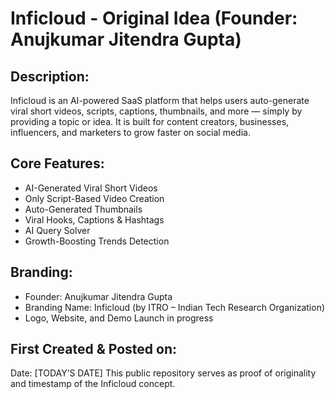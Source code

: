 # Inficloud - Original Idea (Founder: Anujkumar Jitendra Gupta)

## Description:
Inficloud is an AI-powered SaaS platform that helps users auto-generate viral short videos, scripts, captions, thumbnails, and more — simply by providing a topic or idea. It is built for content creators, businesses, influencers, and marketers to grow faster on social media.

## Core Features:
- AI-Generated Viral Short Videos
- Only Script-Based Video Creation
- Auto-Generated Thumbnails
- Viral Hooks, Captions & Hashtags
- AI Query Solver
- Growth-Boosting Trends Detection

## Branding:
- Founder: Anujkumar Jitendra Gupta
- Branding Name: Inficloud (by ITRO – Indian Tech Research Organization)
- Logo, Website, and Demo Launch in progress

## First Created & Posted on:
Date: [TODAY’S DATE]
This public repository serves as proof of originality and timestamp of the Inficloud concept.
